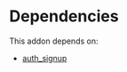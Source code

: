 # Dependencies

This addon depends on:

- [auth_signup](https://github.com/bringout/oca-ocb-security)
